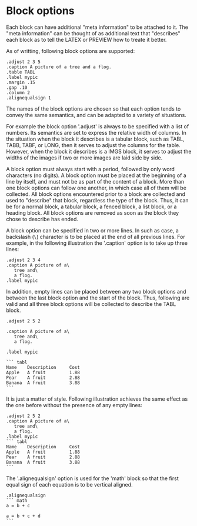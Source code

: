 # Block options

Each block can have additional "meta information" to be attached to it.  The
"meta information" can be thought of as additional text that "describes" each
block as to tell the LATEX or PREVIEW how to treate it better.

As of writting, following block options are supported:

    .adjust 2 3 5
    .caption A picture of a tree and a flog.
    .table TABL
    .label mypic
    .margin .15
    .gap .10
    .column 2
    .alignequalsign 1


The names of the block options are chosen so that each option tends to convey
the same semantics, and can be adapted to a variety of situations.

For example the block option '.adjust' is always to be specified with a list of
numbers. Its semantics are set to express the relative width of columns.  In
the situation when the block it describes is a tabular block, such as TABL,
TABB, TABF, or LONG, then it serves to adjust the columns for the table.
However, when the block it describes is a IMGS block, it serves to adjust the
widths of the images if two or more images are laid side by side.

A block option must always start with a period, followed by only word
characters (no digits).  A block option must be placed at the beginning of a
line by itself, and must not be as part of the content of a block. More than
one block options can follow one another, in which case all of them will be
collected. All block options encountered prior to a block are collected and
used to "describe" that block, regardless the type of the block. Thus, it can
be for a normal block, a tabular block, a fenced block, a list block, or a
heading block. All block options are removed as soon as the block they chose to
describe has ended.

A block option can be specified in two or more lines. In such as case, a
backslash (`\`) character is to be placed at the end of all previous lines.
For example, in the following illustration the '.caption' option is to take up
three lines:

    .adjust 2 3 4
    .caption A picture of a\
       tree and\
       a flog.
    .label mypic

In addition, empty lines can be placed between any two block options and
between the last block option and the start of the block. Thus, following 
are valid and all three block options will be collected to describe the TABL
block.

    .adjust 2 5 2

    .caption A picture of a\
       tree and\
       a flog.

    .label mypic

    ``` tabl
    Name    Description     Cost
    Apple   A fruit         1.88     
    Pear    A fruit         2.88     
    Banana  A fruit         3.88     
    ```

It is just a matter of style. Following illustration achieves the same effect
as the one before without the presence of any empty lines:

    .adjust 2 5 2
    .caption A picture of a\
       tree and\
       a flog.
    .label mypic
    ``` tabl
    Name    Description     Cost
    Apple   A fruit         1.88     
    Pear    A fruit         2.88     
    Banana  A fruit         3.88     
    ```

The '.alignequalsign' option is used for the 'math' block so that the
first equal sign of each equation is to be vertical aligned.

    .alignequalsign
    ``` math
    a = b + c

    a = b + c + d
    ```




